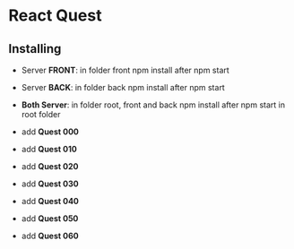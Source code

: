 # **React Quest**

## Installing
* Server **FRONT**: in folder front npm install after npm start
* Server **BACK**: in folder back npm install after npm start
* **Both Server**: in folder root, front and back npm install after npm start in root folder

* add **Quest 000**

* add **Quest 010**

* add **Quest 020**

* add **Quest 030**

* add **Quest 040**

* add **Quest 050**

* add **Quest 060**

